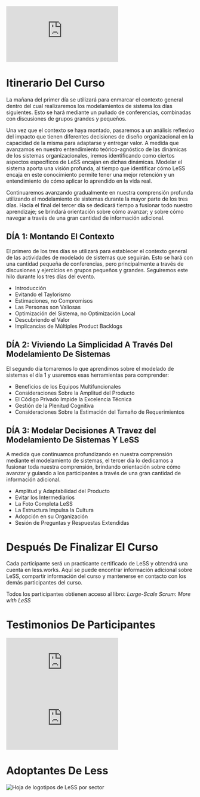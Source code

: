 <iframe class="video" src="https://www.youtube.com/embed/kTPidsR9d0o" allowfullscreen frameborder="0"></iframe>

# Itinerario Del Curso


La mañana del primer día se utilizará para enmarcar el contexto general dentro del cual realizaremos los modelamientos de sistema los días siguientes.  Esto se hará mediante un puñado de conferencias, combinadas con discusiones de grupos grandes y pequeños.

Una vez que el contexto se haya montado, pasaremos a un análisis reflexivo del impacto que tienen diferentes decisiones de diseño organizacional en la capacidad de la misma para adaptarse y entregar valor.  A medida que avanzamos en nuestro entendimiento teórico-agnóstico de las dinámicas de los sistemas organizacionales, iremos identificando como ciertos aspectos específicos de LeSS encajan en dichas dinámicas.  Modelar el sistema aporta una visión profunda, al tiempo que identificar cómo LeSS encaja en este conocimiento permite tener una mejor retención y un entendimiento de cómo aplicar lo aprendido en la vida real.

Continuaremos avanzando gradualmente en nuestra comprensión profunda utilizando el modelamiento de sistemas durante la mayor parte de los tres días.  Hacia el final del tercer día se dedicará tiempo a fusionar todo nuestro aprendizaje; se brindará orientación sobre cómo avanzar; y sobre cómo navegar a través de una gran cantidad de información adicional.


## DÍA 1: Montando El Contexto

El primero de los tres días se utilizará para establecer el contexto general de las actividades de modelado de sistemas que seguirán. Esto se hará con una cantidad pequeña de conferencias, pero principalmente a través de discusiones y ejercicios en grupos pequeños y grandes. Seguiremos este hilo durante los tres días del evento.

- Introducción
- Evitando el Taylorismo
- Estimaciones, no Compromisos
- Las Personas son Valiosas
- Optimización del Sistema, no Optimización Local
- Descubriendo el Valor
- Implicancias de Múltiples Product Backlogs


## DÍA 2: Viviendo La Simplicidad A Través Del Modelamiento De Sistemas


El segundo día tomaremos lo que aprendimos sobre el modelado de sistemas el día 1 y usaremos esas herramientas para comprender:

- Beneficios de los Equipos Multifuncionales
- Consideraciones Sobre la Amplitud del Producto
- El Código Privado Impide la Excelencia Técnica
- Gestión de la Plenitud Cognitiva
- Consideraciones Sobre la Estimación del Tamaño de Requerimientos


## DÍA 3: Modelar Decisiones A Travez del Modelamiento De Sistemas Y LeSS

A medida que continuamos profundizando en nuestra comprensión mediante el modelamiento de sistemas, el tercer día lo dedicamos a fusionar toda nuestra comprensión, brindando orientación sobre cómo avanzar y guiando a los participantes a través de una gran cantidad de información adicional.

- Amplitud y Adaptabilidad del Producto
- Evitar los Intermediarios
- La Foto Completa LeSS
- La Estructura Impulsa la Cultura
- Adopción en su Organización
- Sesión de Preguntas y Respuestas Extendidas


# Después De Finalizar El Curso

Cada participante será un practicante certificado de LeSS y obtendrá una cuenta en less.works. Aquí se puede encontrar información adicional sobre LeSS, compartir información del curso y mantenerse en contacto con los demás participantes del curso.

Todos los participantes obtienen acceso al libro: _Large-Scale Scrum: More with LeSS_

# Testimonios De Participantes

<iframe class="video" src="https://www.youtube.com/embed/kkeUFigIjQg" allowfullscreen frameborder="0"></iframe>

<iframe class="video" src="https://www.youtube.com/embed/oH9b1gw0XcE" allowfullscreen frameborder="0"></iframe>

# Adoptantes De Less

![Hoja de logotipos de LeSS por sector](/assets/images/less_adoptions/LeSSAdoptionsLogosheetBySector_websites.png)